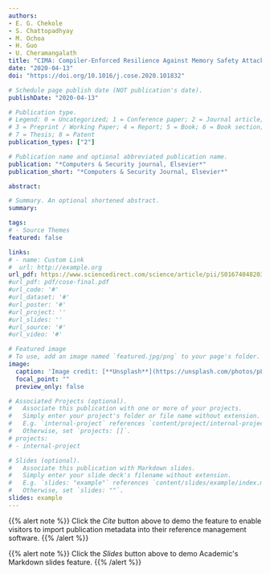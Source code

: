 ```yaml
---
authors:
- E. G. Chekole
- S. Chattopadhyay
- M. Ochoa
- H. Guo
- U. Cheramangalath
title: "CIMA: Compiler-Enforced Resilience Against Memory Safety Attacks in Cyber-Physical Systems"
date: "2020-04-13"
doi: "https://doi.org/10.1016/j.cose.2020.101832"

# Schedule page publish date (NOT publication's date).
publishDate: "2020-04-13"

# Publication type.
# Legend: 0 = Uncategorized; 1 = Conference paper; 2 = Journal article;
# 3 = Preprint / Working Paper; 4 = Report; 5 = Book; 6 = Book section;
# 7 = Thesis; 8 = Patent
publication_types: ["2"]

# Publication name and optional abbreviated publication name.
publication: "*Computers & Security journal, Elsevier*"
publication_short: "*Computers & Security Journal, Elsevier*"

abstract: 

# Summary. An optional shortened abstract.
summary: 

tags:
# - Source Themes
featured: false

links:
# - name: Custom Link
#  url: http://example.org
url_pdf: https://www.sciencedirect.com/science/article/pii/S0167404820301061
#url_pdf: pdf/cose-final.pdf
#url_code: '#'
#url_dataset: '#'
#url_poster: '#'
#url_project: ''
#url_slides: ''
#url_source: '#'
#url_video: '#'

# Featured image
# To use, add an image named `featured.jpg/png` to your page's folder. 
image:
  caption: 'Image credit: [**Unsplash**](https://unsplash.com/photos/pLCdAaMFLTE)'
  focal_point: ""
  preview_only: false

# Associated Projects (optional).
#   Associate this publication with one or more of your projects.
#   Simply enter your project's folder or file name without extension.
#   E.g. `internal-project` references `content/project/internal-project/index.md`.
#   Otherwise, set `projects: []`.
# projects:
# - internal-project

# Slides (optional).
#   Associate this publication with Markdown slides.
#   Simply enter your slide deck's filename without extension.
#   E.g. `slides: "example"` references `content/slides/example/index.md`.
#   Otherwise, set `slides: ""`.
slides: example
---
```


{{% alert note %}}
Click the *Cite* button above to demo the feature to enable visitors to import publication metadata into their reference management software.
{{% /alert %}}

{{% alert note %}}
Click the *Slides* button above to demo Academic's Markdown slides feature.
{{% /alert %}}
